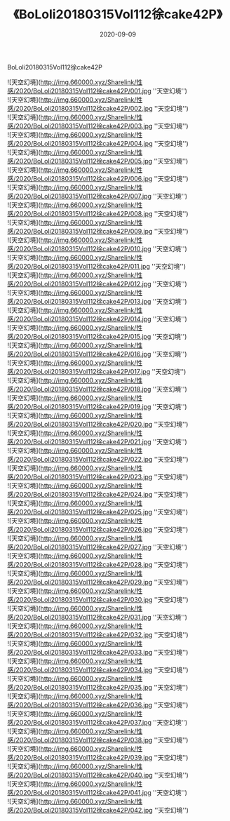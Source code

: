 ﻿---
layout: post
title:  《BoLoli20180315Vol112徐cake42P》
date:   2020-09-09
img: http://img.660000.xyz/Sharelink/性感/2020/BoLoli20180315Vol112徐cake42P/000.jpg
categories: [美女, 性感, 泳衣]
---

BoLoli20180315Vol112徐cake42P



![天空幻境](http://img.660000.xyz/Sharelink/性感/2020/BoLoli20180315Vol112徐cake42P/001.jpg ''天空幻境'') <br>
![天空幻境](http://img.660000.xyz/Sharelink/性感/2020/BoLoli20180315Vol112徐cake42P/002.jpg ''天空幻境'') <br>
![天空幻境](http://img.660000.xyz/Sharelink/性感/2020/BoLoli20180315Vol112徐cake42P/003.jpg ''天空幻境'') <br>
![天空幻境](http://img.660000.xyz/Sharelink/性感/2020/BoLoli20180315Vol112徐cake42P/004.jpg ''天空幻境'') <br>
![天空幻境](http://img.660000.xyz/Sharelink/性感/2020/BoLoli20180315Vol112徐cake42P/005.jpg ''天空幻境'') <br>
![天空幻境](http://img.660000.xyz/Sharelink/性感/2020/BoLoli20180315Vol112徐cake42P/006.jpg ''天空幻境'') <br>
![天空幻境](http://img.660000.xyz/Sharelink/性感/2020/BoLoli20180315Vol112徐cake42P/007.jpg ''天空幻境'') <br>
![天空幻境](http://img.660000.xyz/Sharelink/性感/2020/BoLoli20180315Vol112徐cake42P/008.jpg ''天空幻境'') <br>
![天空幻境](http://img.660000.xyz/Sharelink/性感/2020/BoLoli20180315Vol112徐cake42P/009.jpg ''天空幻境'') <br>
![天空幻境](http://img.660000.xyz/Sharelink/性感/2020/BoLoli20180315Vol112徐cake42P/010.jpg ''天空幻境'') <br>
![天空幻境](http://img.660000.xyz/Sharelink/性感/2020/BoLoli20180315Vol112徐cake42P/011.jpg ''天空幻境'') <br>
![天空幻境](http://img.660000.xyz/Sharelink/性感/2020/BoLoli20180315Vol112徐cake42P/012.jpg ''天空幻境'') <br>
![天空幻境](http://img.660000.xyz/Sharelink/性感/2020/BoLoli20180315Vol112徐cake42P/013.jpg ''天空幻境'') <br>
![天空幻境](http://img.660000.xyz/Sharelink/性感/2020/BoLoli20180315Vol112徐cake42P/014.jpg ''天空幻境'') <br>
![天空幻境](http://img.660000.xyz/Sharelink/性感/2020/BoLoli20180315Vol112徐cake42P/015.jpg ''天空幻境'') <br>
![天空幻境](http://img.660000.xyz/Sharelink/性感/2020/BoLoli20180315Vol112徐cake42P/016.jpg ''天空幻境'') <br>
![天空幻境](http://img.660000.xyz/Sharelink/性感/2020/BoLoli20180315Vol112徐cake42P/017.jpg ''天空幻境'') <br>
![天空幻境](http://img.660000.xyz/Sharelink/性感/2020/BoLoli20180315Vol112徐cake42P/018.jpg ''天空幻境'') <br>
![天空幻境](http://img.660000.xyz/Sharelink/性感/2020/BoLoli20180315Vol112徐cake42P/019.jpg ''天空幻境'') <br>
![天空幻境](http://img.660000.xyz/Sharelink/性感/2020/BoLoli20180315Vol112徐cake42P/020.jpg ''天空幻境'') <br>
![天空幻境](http://img.660000.xyz/Sharelink/性感/2020/BoLoli20180315Vol112徐cake42P/021.jpg ''天空幻境'') <br>
![天空幻境](http://img.660000.xyz/Sharelink/性感/2020/BoLoli20180315Vol112徐cake42P/022.jpg ''天空幻境'') <br>
![天空幻境](http://img.660000.xyz/Sharelink/性感/2020/BoLoli20180315Vol112徐cake42P/023.jpg ''天空幻境'') <br>
![天空幻境](http://img.660000.xyz/Sharelink/性感/2020/BoLoli20180315Vol112徐cake42P/024.jpg ''天空幻境'') <br>
![天空幻境](http://img.660000.xyz/Sharelink/性感/2020/BoLoli20180315Vol112徐cake42P/025.jpg ''天空幻境'') <br>
![天空幻境](http://img.660000.xyz/Sharelink/性感/2020/BoLoli20180315Vol112徐cake42P/026.jpg ''天空幻境'') <br>
![天空幻境](http://img.660000.xyz/Sharelink/性感/2020/BoLoli20180315Vol112徐cake42P/027.jpg ''天空幻境'') <br>
![天空幻境](http://img.660000.xyz/Sharelink/性感/2020/BoLoli20180315Vol112徐cake42P/028.jpg ''天空幻境'') <br>
![天空幻境](http://img.660000.xyz/Sharelink/性感/2020/BoLoli20180315Vol112徐cake42P/029.jpg ''天空幻境'') <br>
![天空幻境](http://img.660000.xyz/Sharelink/性感/2020/BoLoli20180315Vol112徐cake42P/030.jpg ''天空幻境'') <br>
![天空幻境](http://img.660000.xyz/Sharelink/性感/2020/BoLoli20180315Vol112徐cake42P/031.jpg ''天空幻境'') <br>
![天空幻境](http://img.660000.xyz/Sharelink/性感/2020/BoLoli20180315Vol112徐cake42P/032.jpg ''天空幻境'') <br>
![天空幻境](http://img.660000.xyz/Sharelink/性感/2020/BoLoli20180315Vol112徐cake42P/033.jpg ''天空幻境'') <br>
![天空幻境](http://img.660000.xyz/Sharelink/性感/2020/BoLoli20180315Vol112徐cake42P/034.jpg ''天空幻境'') <br>
![天空幻境](http://img.660000.xyz/Sharelink/性感/2020/BoLoli20180315Vol112徐cake42P/035.jpg ''天空幻境'') <br>
![天空幻境](http://img.660000.xyz/Sharelink/性感/2020/BoLoli20180315Vol112徐cake42P/036.jpg ''天空幻境'') <br>
![天空幻境](http://img.660000.xyz/Sharelink/性感/2020/BoLoli20180315Vol112徐cake42P/037.jpg ''天空幻境'') <br>
![天空幻境](http://img.660000.xyz/Sharelink/性感/2020/BoLoli20180315Vol112徐cake42P/038.jpg ''天空幻境'') <br>
![天空幻境](http://img.660000.xyz/Sharelink/性感/2020/BoLoli20180315Vol112徐cake42P/039.jpg ''天空幻境'') <br>
![天空幻境](http://img.660000.xyz/Sharelink/性感/2020/BoLoli20180315Vol112徐cake42P/040.jpg ''天空幻境'') <br>
![天空幻境](http://img.660000.xyz/Sharelink/性感/2020/BoLoli20180315Vol112徐cake42P/041.jpg ''天空幻境'') <br>
![天空幻境](http://img.660000.xyz/Sharelink/性感/2020/BoLoli20180315Vol112徐cake42P/042.jpg ''天空幻境'') <br>